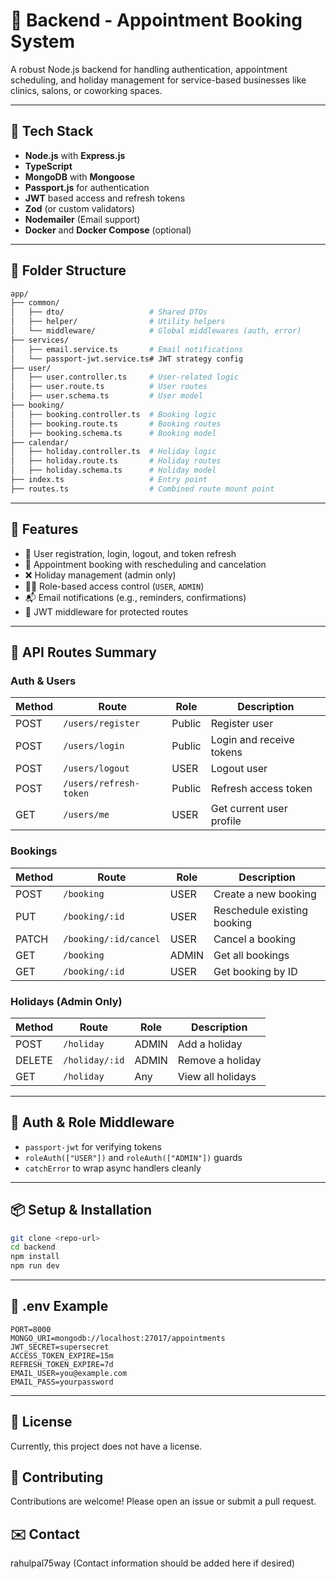 # 📘 Backend - Appointment Booking System

A robust Node.js backend for handling authentication, appointment scheduling, and holiday management for service-based businesses like clinics, salons, or coworking spaces.

---

## 🚀 Tech Stack

* **Node.js** with **Express.js**
* **TypeScript**
* **MongoDB** with **Mongoose**
* **Passport.js** for authentication
* **JWT** based access and refresh tokens
* **Zod** (or custom validators)
* **Nodemailer** (Email support)
* **Docker** and **Docker Compose** (optional)

---

## 📂 Folder Structure

```sh
app/
├── common/
│   ├── dto/                   # Shared DTOs
│   ├── helper/                # Utility helpers
│   └── middleware/            # Global middlewares (auth, error)
├── services/
│   ├── email.service.ts       # Email notifications
│   └── passport-jwt.service.ts# JWT strategy config
├── user/
│   ├── user.controller.ts     # User-related logic
│   ├── user.route.ts          # User routes
│   ├── user.schema.ts         # User model
├── booking/
│   ├── booking.controller.ts  # Booking logic
│   ├── booking.route.ts       # Booking routes
│   ├── booking.schema.ts      # Booking model
├── calendar/
│   ├── holiday.controller.ts  # Holiday logic
│   ├── holiday.route.ts       # Holiday routes
│   ├── holiday.schema.ts      # Holiday model
├── index.ts                   # Entry point
├── routes.ts                  # Combined route mount point
```

---

## 📌 Features

* 🔐 User registration, login, logout, and token refresh
* 📅 Appointment booking with rescheduling and cancelation
* ❌ Holiday management (admin only)
* 🧑‍⚕️ Role-based access control (`USER`, `ADMIN`)
* 📬 Email notifications (e.g., reminders, confirmations)
* 📃 JWT middleware for protected routes

---

## 🧭 API Routes Summary

### Auth & Users

| Method | Route                  | Role   | Description              |
| ------ | ---------------------- | ------ | ------------------------ |
| POST   | `/users/register`      | Public | Register user            |
| POST   | `/users/login`         | Public | Login and receive tokens |
| POST   | `/users/logout`        | USER   | Logout user              |
| POST   | `/users/refresh-token` | Public | Refresh access token     |
| GET    | `/users/me`            | USER   | Get current user profile |

### Bookings

| Method | Route                 | Role  | Description                 |
| ------ | --------------------- | ----- | --------------------------- |
| POST   | `/booking`            | USER  | Create a new booking        |
| PUT    | `/booking/:id`        | USER  | Reschedule existing booking |
| PATCH  | `/booking/:id/cancel` | USER  | Cancel a booking            |
| GET    | `/booking`            | ADMIN | Get all bookings            |
| GET    | `/booking/:id`        | USER  | Get booking by ID           |

### Holidays (Admin Only)

| Method | Route          | Role  | Description       |
| ------ | -------------- | ----- | ----------------- |
| POST   | `/holiday`     | ADMIN | Add a holiday     |
| DELETE | `/holiday/:id` | ADMIN | Remove a holiday  |
| GET    | `/holiday`     | Any   | View all holidays |

---

## 🔐 Auth & Role Middleware

* `passport-jwt` for verifying tokens
* `roleAuth(["USER"])` and `roleAuth(["ADMIN"])` guards
* `catchError` to wrap async handlers cleanly

---

## 📦 Setup & Installation

```bash
git clone <repo-url>
cd backend
npm install
npm run dev
```

---

## 🔧 .env Example

```env
PORT=8000
MONGO_URI=mongodb://localhost:27017/appointments
JWT_SECRET=supersecret
ACCESS_TOKEN_EXPIRE=15m
REFRESH_TOKEN_EXPIRE=7d
EMAIL_USER=you@example.com
EMAIL_PASS=yourpassword
```

---

## 📄 License

Currently, this project does not have a license.


## 🤝 Contributing

Contributions are welcome! Please open an issue or submit a pull request.


## ✉️ Contact

rahulpal75way  (Contact information should be added here if desired)
